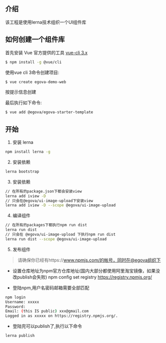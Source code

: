
## 介绍

该工程是使用lerna技术组织一个UI组件库

## 如何创建一个组件库

首先安装 Vue 官方提供的工具 [vue-cli 3.x](([https://github.com/vuejs/vue-cli](https://cli.vuejs.org/)))

``` bash
$ npm install -g @vue/cli
```

使用vue cli 3命令创建项目:

``` bash
$ vue create egova-demo-web
```

按提示信息创建

最后执行如下命令:

``` bash
$ vue add @egova/egova-starter-template
```

## 开始

1. 安装 lerna

```bash
npm install lerna -g
```

2. 安装依赖

```bash
lerna bootstrap
```

3. 安装依赖

```bash
// 在所有的package.json下都会安装view
lerna add iview -D  
// 只会在@egova/ui-image-upload下安装view
lerna add iview -D --scope @egova/ui-image-upload 
```

4. 编译组件

```bash
// 在所有的packages下都执行npm run dist
lerna run dist
// 只会在 @egova/ui-image-upload 下执行npm run dist
lerna run dist --scope @egova/ui-image-upload
```

5. 发布组件

> 请确保你已经有https://www.npmjs.com/的帐号，同时在@egova组织下

* 设置仓库地址为npm官方仓库地址(国内大部分都使用阿里淘宝镜像，如果没改publish会失败)
npm config set registry https://registry.npmjs.org/

* 登陆npm,用户名密码邮箱需要全部匹配

```bash
npm login
Username: xxxxx
Password:
Email: (this IS public) xxx@gmail.com
Logged in as xxxxx on https://registry.npmjs.org/.
```

* 登陆完可以publish了,执行以下命令
```
lerna publish
 ```